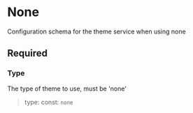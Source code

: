 # None

Configuration schema for the theme service when using none

## Required

### Type

The type of theme to use, must be 'none'
>type: const: `none`

